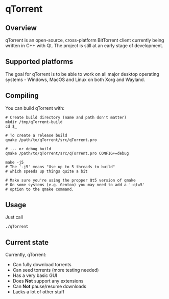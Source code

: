 # qTorrent

## Overview

qTorrent is an open-source, cross-platform BitTorrent client currently being written in C++ with Qt.
The project is still at an early stage of development.

## Supported platforms

The goal for qTorrent is to be able to work on all major desktop operating systems - Windows, MacOS and Linux on both Xorg and Wayland.

## Compiling

You can build qTorrent with:

	# Create build directory (name and path don't matter)
	mkdir /tmp/qTorrent-build
	cd $_

	# To create a release build
	qmake /path/to/qTorrent/src/qTorrent.pro

	# ... or debug build
	qmake /path/to/qTorrent/src/qTorrent.pro CONFIG+=debug

	make -j5
	# The '-j5' means "Use up to 5 threads to build"
	# which speeds up things quite a bit

	# Make sure you're using the propper Qt5 version of qmake
	# On some systems (e.g. Gentoo) you may need to add a '-qt=5'
	# option to the qmake command.

## Usage

Just call

	./qTorrent

## Current state

Currently, qTorrent:
* Can fully download torrents
* Can seed torrents (more testing needed)
* Has a very basic GUI
* Does **Not** support any extensions
* Can **Not** pause/resume downloads
* Lacks a lot of other stuff
